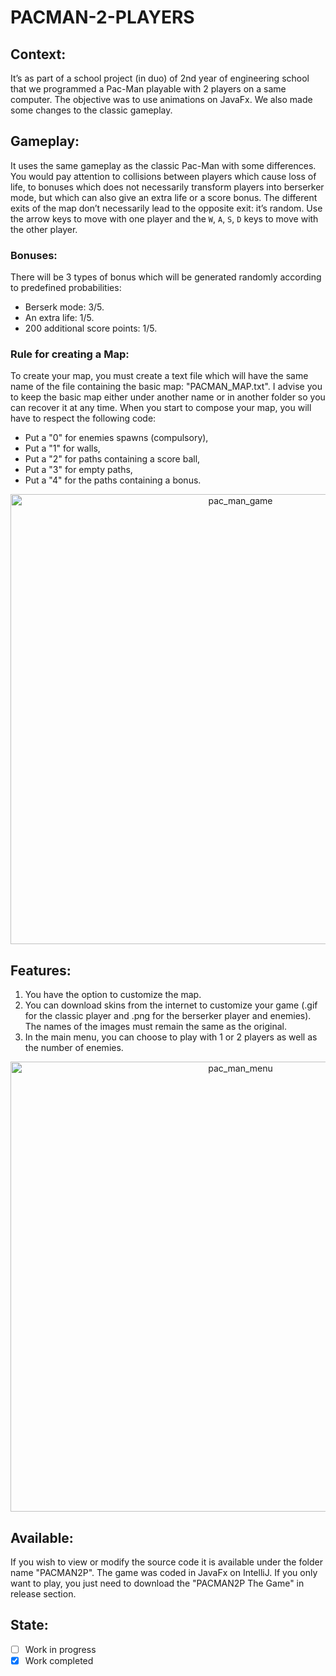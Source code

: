 # PACMAN-2-PLAYERS
## Context:
It’s as part of a school project (in duo) of 2nd year of engineering school that we programmed a Pac-Man playable with 2 players on a same computer. The objective was to use animations on JavaFx. We also made some changes to the classic gameplay.

## Gameplay:
It uses the same gameplay as the classic Pac-Man with some differences. You would pay attention to collisions between players which cause loss of life, to bonuses which does not necessarily transform players into berserker mode, but which can also give an extra life or a score bonus. The different exits of the map don’t necessarily lead to the opposite exit: it’s random. Use the arrow keys to move with one player and the `W`, `A`, `S`, `D` keys to move with the other player. 

### Bonuses:
There will be 3 types of bonus which will be generated randomly according to predefined probabilities:
- Berserk mode: 3/5.
- An extra life: 1/5.
- 200 additional score points: 1/5.

### Rule for creating a Map:
To create your map, you must create a text file which will have the same name of the file containing the basic map: "PACMAN_MAP.txt". I advise you to keep the basic map either under another name or in another folder so you can recover it at any time. When you start to compose your map, you will have to respect the following code:
- Put a "0" for enemies spawns (compulsory),
- Put a "1" for walls,
- Put a "2" for paths containing a score ball,
- Put a "3" for empty paths,
- Put a "4" for the paths containing a bonus.

<p align="center">
  <img alt="pac_man_game" src="https://user-images.githubusercontent.com/73184884/192123827-243a5062-9ed4-4ebb-9f9f-fc59af1f0384.jpg" width="720"/>
</p>

## Features:
1. You have the option to customize the map.
2. You can download skins from the internet to customize your game (.gif for the classic player and .png for the berserker player and enemies). The names of the images must remain the same as the original.
3. In the main menu, you can choose to play with 1 or 2 players as well as the number of enemies.

<p align="center">
  <img alt="pac_man_menu" src="https://user-images.githubusercontent.com/73184884/192123843-b5b3cce5-a8f1-4b0f-ba63-b6feb8c8cc20.jpg" width="720"/>
</p>

## Available:
If you wish to view or modify the source code it is available under the folder name "PACMAN2P". The game was coded in JavaFx on IntelliJ. If you only want to play, you just need to download the "PACMAN2P The Game" in release section.

## State:
- [ ] Work in progress
- [x] Work completed
